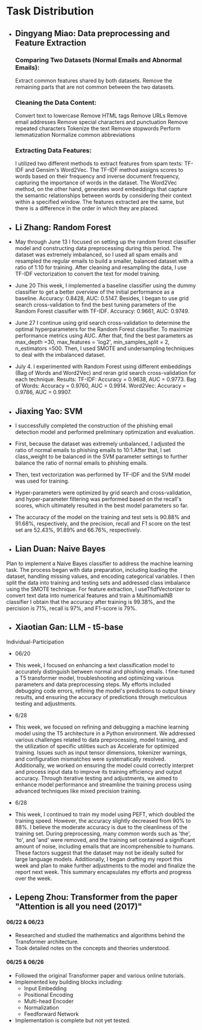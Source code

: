 # Task Distribution

- ## **Dingyang Miao**: Data preprocessing and Feature Extraction
    ### Comparing Two Datasets (Normal Emails and Abnormal Emails):
    Extract common features shared by both datasets.
    Remove the remaining parts that are not common between the two datasets.
    
    ### Cleaning the Data Content:
    Convert text to lowercase
    Remove HTML tags
    Remove URLs
    Remove email addresses
    Remove special characters and punctuation
    Remove repeated characters
    Tokenize the text
    Remove stopwords
    Perform lemmatization
    Normalize common abbreviations
    ### Extracting Data Features:
    I utilized two different methods to extract features from spam texts: TF-IDF and Gensim's Word2Vec. The TF-IDF method assigns scores to words based on their frequency and inverse document frequency, capturing the importance of words in the dataset. The Word2Vec method, on the other hand, generates word embeddings that capture the semantic relationships between words by considering their context within a specified window.
    The features extracted are the same, but there is a difference in the order in which they are placed.

  
- ## **Li Zhang**: Random Forest
- May through June 13
I focused on setting up the random forest classifier model and constructing data preprocessing during this period. The dataset was extremely imbalanced, so I used all spam emails and resampled the regular emails to build a smaller, balanced dataset with a ratio of 1:10 for training. After cleaning and resampling the data, I use TF-IDF vectorization to convert the text for model training.

- June 20
This week, I implemented a baseline classifier using the dummy classifier to get a better overview of the initial performance as a baseline. Accuracy: 0.8428, AUC: 0.5147.
Besides, I began to use grid search cross-validation to find the best tuning parameters of the Random Forest classifier with TF-IDF.
Accuracy: 0.9661, AUC: 0.9749.

- June 27
I continue using grid search cross-validation to determine the optimal hyperparameters for the Random Forest classifier. To maximize performance metrics using AUC. After that, find the best parameters as max_depth =30, max_features = 'log2', min_samples_split = 2, n_estimators =500. Then, I used SMOTE and undersampling techniques to deal with the imbalanced dataset. 

- July 4.
I experimented with Random Forest using different embeddings (Bag of Words and Word2Vec) and reran grid search cross-validation for each technique. Results:  TF-IDF: Accuracy = 0.9638, AUC = 0.9773. Bag of Words: Accuracy = 0.9760, AUC = 0.9914. Word2Vec: Accuracy = 0.9786, AUC = 0.9907.
 
- ## **Jiaxing Yao**: SVM
- I successfully completed the construction of the phishing email detection model and performed preliminary optimization and evaluation.
- First, because the dataset was extremely unbalanced, I adjusted the ratio of normal emails to phishing emails to 10:1.After that, I set class_weight to be balanced in the SVM parameter settings to further balance the ratio of normal emails to phishing emails.
- Then, text vectorization was performed by TF-IDF and the SVM model was used for training.
- Hyper-parameters were optimized by grid search and cross-validation, and hyper-parameter filtering was performed based on the recall's scores, which ultimately resulted in the best model parameters so far.
- The accuracy of the model on the training and test sets is 90.88% and 91.68%, respectively, and the precision, recall and F1 score on the test set are 52.43%, 91.89% and 66.76%, respectively.

- ## **Lian Duan**: Naive Bayes
 Plan to implement a Naive Bayes classifier to address the machine learning task. The process began with data preparation, including loading the dataset, handling missing values, and encoding categorical variables. I then split the data into training and testing sets and addressed class imbalance using the SMOTE technique. For feature extraction, I useTfidfVectorizer to convert text data into numerical features and train a MultinomialNB classifier 
I obtain that the accuracy after training is 99.38%, and the percision is 71%, recall is 97%, and F1-score is 79%.


- ## **Xiaotian Gan**: LLM - t5-base
Individual-Participation
- 06/20
- This week, I focused on enhancing a text classification model to accurately distinguish between normal and phishing emails. I fine-tuned a T5 transformer model, troubleshooting and optimizing various parameters and data preprocessing steps. My efforts included debugging code errors, refining the model's predictions to output binary results, and ensuring the accuracy of predictions through meticulous testing and adjustments.
- 6/28
- This week, we focused on refining and debugging a machine learning model using the T5 architecture in a Python environment. We addressed various challenges related to data preprocessing, model training, and the utilization of specific utilities such as Accelerate for optimized training. Issues such as input tensor dimensions, tokenizer warnings, and configuration mismatches were systematically resolved. Additionally, we worked on ensuring the model could correctly interpret and process input data to improve its training efficiency and output accuracy. Through iterative testing and adjustments, we aimed to enhance model performance and streamline the training process using advanced techniques like mixed precision training.
- 6/28
- This week, I continued to train my model using PEFT, which doubled the training speed. However, the accuracy slightly decreased from 90% to 88%. I believe the moderate accuracy is due to the cleanliness of the training set. During preprocessing, many common words such as 'the', 'to', and 'and' were removed, and the training set contained a significant amount of noise, including emails that are incomprehensible to humans. These factors suggest that the dataset may not be ideally suited for large language models. Additionally, I began drafting my report this week and plan to make further adjustments to the model and finalize the report next week. This summary encapsulates my efforts and progress over the week.


- ## **Lepeng Zhou**: Transformer from the paper "Attention is all you need (2017)"
#### 06/22 & 06/23
- Researched and studied the mathematics and algorithms behind the Transformer architecture.
- Took detailed notes on the concepts and theories understood.
#### 06/25 & 06/26
- Followed the original Transformer paper and various online tutorials.
- Implemented key building blocks including:
  - Input Embedding
  - Positional Encoding
  - Multi-head Encoder
  - Normalization
  - Feedforward Network
- Implementation is complete but not yet tested.
